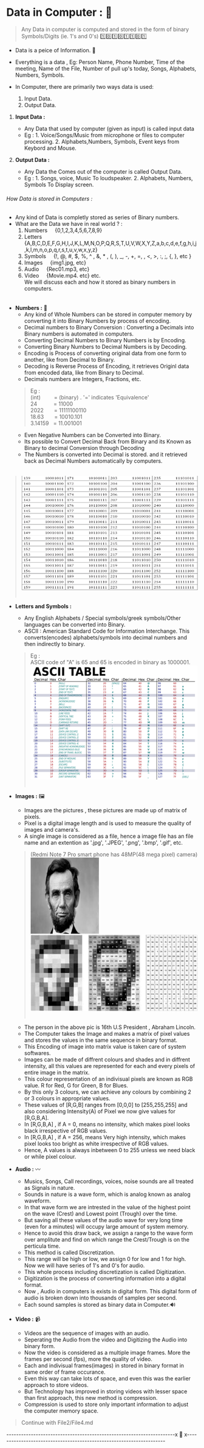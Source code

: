 # Data in Computer : 📂
> Any Data in computer is computed and stored in the form of binary Symbols/Digits (ie. 1's and 0's) 1️⃣0️⃣1️⃣0️⃣1️⃣1️⃣0️⃣1️⃣
* Data is a peice of Information. 📰
* Everything is a data , Eg: Person Name, Phone Number, Time of the meeting, Name of the File, Number of pull up's today, Songs, Alphabets, Numbers, Symbols.

* In Computer, there are primarily two ways data is used: 
    1. Input Data.
    2. Output Data.
1. __Input Data :__ 
    * Any Data that used by computer (given as input) is called input data
    * Eg :  1. Voice/Songs/Music from microphone or files to computer processing.
            2. Alphabets,Numbers, Symbols, Event keys from Keybord and Mouse.
          
2. __Output Data :__
    * Any Data the Comes out of the computer is called Output Data.
    * Eg : 1. Songs, voice, Music To loudspeaker.
           2. Alphabets, Numbers, Symbols To Display screen.
    
###### How Data is stored in Computers :
* Any kind of Data is completly stored as series of Binary numbers.
* What are the Data we have in real world ? : 
    1. Numbers &nbsp; &nbsp; {0,1,2,3,4,5,6,7,8,9}
    2. Letters &nbsp; &nbsp; {A,B,C,D,E,F,G,H,I,J,K,L,M,N,O,P,Q,R,S,T,U,V,W,X,Y,Z,a,b,c,d,e,f,g,h,i,j,k,l,m,n,o,p,q,r,s,t,u,v,w,x,y,z}
    3. Symbols &nbsp; &nbsp;  {!, @, #, $, %, ^ , &, * , (, ), _, -, +, =, \, <, >, :, ;, {, }, etc }
    4. Images &nbsp; &nbsp; {img1.jpg, etc}
    5. Audio &nbsp; &nbsp; {Rec01.mp3, etc}
    6. Video &nbsp; &nbsp; {Movie.mp4. etc}
    etc. <br/>
    We will discuss each and how it stored as binary numbers in computers.<br/><br/><br/>
* __Numbers :__ 🔢 
    * Any kind of Whole Numbers can be stored in computer memory by converting it into Binary Numbers by process of encoding.
    * Decimal numbers to Binary Conversion : Converting a Decimals into Binary numbers is automated in computers.
    * Converting Decimal Numbers to Binary Numbers is by Encoding.
    * Converting Binary Numbers to Decimal Numbers is by Decoding.
    * Encoding is Process of converting original data from one form to another, like from Decimal to Binary.
    * Decoding is Reverse Process of Encoding, it retrieves Originl data from encoded data, like from Binary to Decimal.
    * Decimals numbers are Integers, Fractions, etc.
    > Eg : <br/>
        (int)  &nbsp;  &nbsp; &nbsp; &nbsp;  = (binary) . '=' indicates 'Equivalence' <br/>
         24    &nbsp; &nbsp; &nbsp; &nbsp; &nbsp;    = 11000 <br/>
       2022    &nbsp; &nbsp; &nbsp;  = 11111100110 <br/>
      18.63    &nbsp;  &nbsp; &nbsp; = 10010.101 <br/>
    3.14159  &nbsp;  = 11.001001 <br/>
    * Even Negative Numbers can be Converted into Binary.
    * Its possible to Convert Decimal Back from Binary and its Known as Binary to decimal Conversion through Decoding
    * The Numbers is converted into Decimal is stored. and it retrieved back as Decimal Numbers automatically by computers.
   <br/>
 > 
 > <img src="https://github.com/prashanthprabhu24/LearnPython/raw/main/Dust/file2_6.jpg" width="700" height="300"> <br/><br/>
* __Letters and Symbols :__
    * Any English Alphabets / Special symbols/greek symbols/Other languages can be converted into Binary.
    * ASCII : American Standard Code for Information Interchange. This converts(encodes) alphabets/symbols into decimal numbers and then indirectly to binary.
    > Eg : <br/>
        ASCII code of "A" is 65 and 65 is encoded in binary as 1000001.
<img src="https://github.com/prashanthprabhu24/LearnPython/raw/main/Dust/file2_7.jpg" width="700" height="300"> <br/><br/>
* __Images :__ 🖼️
    * Images are the pictures , these pictures are made up of matrix of pixels.
    * Pixel is a digital image length and is used to measure the quality of images and camera's.
    * A single image is considered as a file, hence a image file has an file name and an extention as '.jpg', '.JPEG', '.png', '.bmp', '.gif', etc.
    > (Redmi Note 7 Pro smart phone has 48MP(48 mega pixel) camera)<br/>
<img src="https://github.com/prashanthprabhu24/LearnPython/raw/main/Dust/file2_8.jpg" width="180" height="200"> &nbsp;&nbsp;&nbsp;<img src="https://github.com/prashanthprabhu24/LearnPython/raw/main/Dust/file2_9.jpg" width="500" height="200"> <br/><br/>
    * The person in the above pic is 16th U.S President , Abraham Lincoln. 
    * The Computer takes the Image and  makes a matrix of pixel values and stores the values in the same sequence in binary format.
    * This Encoding of image into matrix value is taken care of system softwares.
    * Images can be made of diffrent colours and shades and in diffrent intensity, all this values are represented for each and every pixels of entire image in the matrix.
    * This colour representation of an indivisual pixels are known as RGB value. R for Red, G for Green, B for Blues.
    * By this only 3 colours, we can achieve any colours by combining 2 or 3 colours in appropriate values. 
    * These values of [R,G,B] ranges from [0,0,0] to [255,255,255] and also considering Intensity(A) of Pixel we now give values for [R,G,B,A].
    * In [R,G,B,A] , if A = 0, means no intensity, which makes pixel looks black irrespective of RGB values.
    * In [R,G,B,A] , if A = 256, means Very high intensity, which makes pixel looks too bright as white irrespective of RGB values.
    * Hence, A values is always inbetween 0 to 255 unless we need black or while pixel colour. 

* __Audio :__ 〰️
    * Musics, Songs, Call recordings, voices, noise sounds are all treated as Signals in nature.
    * Sounds in nature is a wave form, which is analog known as analog waveform.
    * In that wave form we are intrested in the value of the highest point on the wave (Crest) and Lowest point (Trough) over the time.
    * But saving all these values of the audio wave for very long time (even for a minutes) will occupy large amount of system memory.
    * Hence to avoid this draw back, we assign a range to the wave form over amplitute and find on which range the Crest/Trough is on the perticula time.
    * This method is called Discretization.
    * This range will be high or low, we assign 0 for low and 1 for high. Now we will have series of 1's and 0's for audio.
    * This whole process including discretization is called Digitization.
    * Digitization is the process of converting information into a digital format.
    * Now , Audio in computers is exists in digital form. This digital form of audio is broken down into thousands of samples per second.
    * Each sound samples is stored as binary data in Computer.🔊 <br/>
* __Video :__ 📹
    * Videos are the sequence of images with an audio.
    * Seperating the Audio from the video and Digitizing the Audio into binary form.
    * Now the video is considered as a multiple image frames. More the frames per second (fps), more the quality of video.
    * Each and indivisual frames(images) in stored in binary format in same order of frame occurance.
    * Even this way can take lots of space, and even this was the earlier approach to store videos. 
    * But Technology has improved in storing videos with lesser space than first approach, this new method is compression.
    * Compression is used to store only important information to adjust the computer memory space.
    
> Continue with File2/File4.md

---------------------------------------------------------------------x 💠 x---------------------------------------------------------------------
